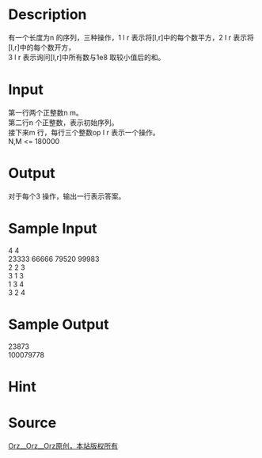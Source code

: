 
# Description

<div class="content"><div>有一个长度为n 的序列，三种操作，1 l r 表示将[l,r]中的每个数平方，2 l r 表示将[l,r]中的每个数开方，</div>
<div>3 l r 表示询问[l,r]中所有数与1e8 取较小值后的和。</div>
<div></div>
<p></p></div>

# Input

<div class="content"><div>第一行两个正整数n m。</div>
<div>第二行n 个正整数，表示初始序列。</div>
<div>接下来m 行，每行三个整数op l r 表示一个操作。</div>
<div>N,M &lt;= 180000</div>
<div></div>
<p></p></div>

# Output

<div class="content"><div>对于每个3 操作，输出一行表示答案。</div>
<div></div>
<p></p></div>

# Sample Input

<div class="content"><span class="sampledata">4 4<br/>
23333 66666 79520 99983<br/>
2 2 3<br/>
3 1 3<br/>
1 3 4<br/>
3 2 4</span></div>

# Sample Output

<div class="content"><span class="sampledata">23873<br/>
100079778</span></div>

# Hint

<div class="content"><p></p></div>

# Source

<div class="content"><p><a href="problemset.php?search=Orz__Orz__Orz原创，本站版权所有">Orz__Orz__Orz原创，本站版权所有</a></p></div>

